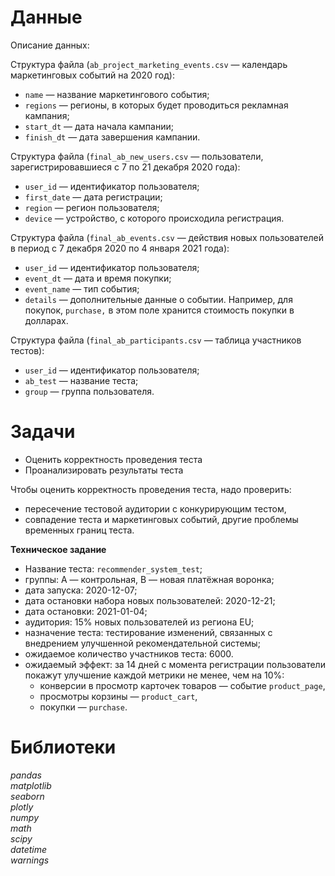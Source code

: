 # Данные 

Описание данных:

Структура файла (`ab_project_marketing_events.csv` — календарь маркетинговых событий на 2020 год):

- `name` — название маркетингового события;
- `regions` — регионы, в которых будет проводиться рекламная кампания;
- `start_dt` — дата начала кампании;
- `finish_dt` — дата завершения кампании.

Структура файла (`final_ab_new_users.csv` — пользователи, зарегистрировавшиеся с 7 по 21 декабря 2020 года):

- `user_id` — идентификатор пользователя;
- `first_date` — дата регистрации;
- `region` — регион пользователя;
- `device` — устройство, с которого происходила регистрация.

Структура файла (`final_ab_events.csv` — действия новых пользователей в период с 7 декабря 2020 по 4 января 2021 года):

- `user_id` — идентификатор пользователя;
- `event_dt` — дата и время покупки;
- `event_name` — тип события;
- `details` — дополнительные данные о событии. Например, для покупок, `purchase,` в этом поле хранится стоимость покупки в долларах.

Структура файла (`final_ab_participants.csv` — таблица участников тестов):

- `user_id` — идентификатор пользователя;
- `ab_test` — название теста;
- `group` — группа пользователя.

# Задачи
- Оценить корректность проведения теста
- Проанализировать результаты теста

Чтобы оценить корректность проведения теста, надо проверить:

- пересечение тестовой аудитории с конкурирующим тестом,
- совпадение теста и маркетинговых событий, другие проблемы временных границ теста.

**Техническое задание**

- Название теста: `recommender_system_test`;
- группы: А — контрольная, B — новая платёжная воронка;
- дата запуска: 2020-12-07;
- дата остановки набора новых пользователей: 2020-12-21;
- дата остановки: 2021-01-04;
- аудитория: 15% новых пользователей из региона EU;
- назначение теста: тестирование изменений, связанных с внедрением улучшенной рекомендательной системы;
- ожидаемое количество участников теста: 6000.
- ожидаемый эффект: за 14 дней с момента регистрации пользователи покажут улучшение каждой метрики не менее, чем на 10%:
    - конверсии в просмотр карточек товаров — событие `product_page`,
    - просмотры корзины — `product_cart`,
    - покупки — `purchase`.

# Библиотеки
*pandas*
<br>
*matplotlib*
<br>
*seaborn*
<br>
*plotly*
<br>
*numpy*
<br>
*math*
<br>
*scipy*
<br>
*datetime*
<br>
*warnings*
<br>

